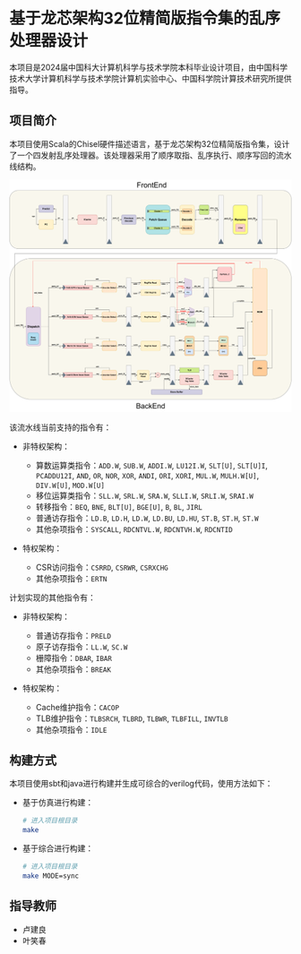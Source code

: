 # 基于龙芯架构32位精简版指令集的乱序处理器设计

本项目是2024届中国科大计算机科学与技术学院本科毕业设计项目，由中国科学技术大学计算机科学与技术学院计算机实验中心、中国科学院计算技术研究所提供指导。

## 项目简介

本项目使用Scala的Chisel硬件描述语言，基于龙芯架构32位精简版指令集，设计了一个四发射乱序处理器。该处理器采用了顺序取指、乱序执行、顺序写回的流水线结构。

![Pipeline](./doc/README.assets/Pipeline.png)

该流水线当前支持的指令有：

* 非特权架构：

  - 算数运算类指令：`ADD.W`, `SUB.W`, `ADDI.W`, `LU12I.W`, `SLT[U]`, `SLT[U]I`, `PCADDU12I`, `AND`, `OR`, `NOR`, `XOR`, `ANDI`, `ORI`, `XORI`, `MUL.W`, `MULH.W[U]`, `DIV.W[U]`, `MOD.W[U]`
  - 移位运算类指令：`SLL.W`, `SRL.W`, `SRA.W`, `SLLI.W`, `SRLI.W`, `SRAI.W`
  - 转移指令：`BEQ`, `BNE`, `BLT[U]`, `BGE[U]`, `B`, `BL`, `JIRL`
  - 普通访存指令：`LD.B`, `LD.H`, `LD.W`, `LD.BU`, `LD.HU`, `ST.B`, `ST.H`, `ST.W`
  - 其他杂项指令：`SYSCALL`, `RDCNTVL.W`, `RDCNTVH.W`, `RDCNTID`
* 特权架构：

  - CSR访问指令：`CSRRD`, `CSRWR`, `CSRXCHG`
  - 其他杂项指令：`ERTN`

计划实现的其他指令有：

* 非特权架构：

  - 普通访存指令：`PRELD`
  - 原子访存指令：`LL.W`, `SC.W`
  - 栅障指令：`DBAR`, `IBAR`
  - 其他杂项指令：`BREAK`
* 特权架构：

  - Cache维护指令：`CACOP`
  - TLB维护指令：`TLBSRCH`, `TLBRD`, `TLBWR`, `TLBFILL`, `INVTLB`
  - 其他杂项指令：`IDLE`

## 构建方式

本项目使用sbt和java进行构建并生成可综合的verilog代码，使用方法如下：

* 基于仿真进行构建：

  ```bash
  # 进入项目根目录
  make
  ```
* 基于综合进行构建：

  ```bash
  # 进入项目根目录
  make MODE=sync
  ```

## 指导教师

* 卢建良
* 叶笑春

